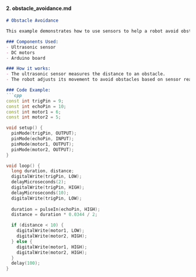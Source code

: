 
#### 2. **obstacle_avoidance.md**

```markdown
# Obstacle Avoidance

This example demonstrates how to use sensors to help a robot avoid obstacles.

### Components Used:
- Ultrasonic sensor
- DC motors
- Arduino board

### How it works:
- The ultrasonic sensor measures the distance to an obstacle.
- The robot adjusts its movement to avoid obstacles based on sensor readings.

### Code Example:
```cpp
const int trigPin = 9;
const int echoPin = 10;
const int motor1 = 6;
const int motor2 = 5;

void setup() {
  pinMode(trigPin, OUTPUT);
  pinMode(echoPin, INPUT);
  pinMode(motor1, OUTPUT);
  pinMode(motor2, OUTPUT);
}

void loop() {
  long duration, distance;
  digitalWrite(trigPin, LOW);
  delayMicroseconds(2);
  digitalWrite(trigPin, HIGH);
  delayMicroseconds(10);
  digitalWrite(trigPin, LOW);
  
  duration = pulseIn(echoPin, HIGH);
  distance = duration * 0.0344 / 2;

  if (distance < 10) {
    digitalWrite(motor1, LOW);
    digitalWrite(motor2, HIGH);
  } else {
    digitalWrite(motor1, HIGH);
    digitalWrite(motor2, HIGH);
  }
  delay(100);
}
